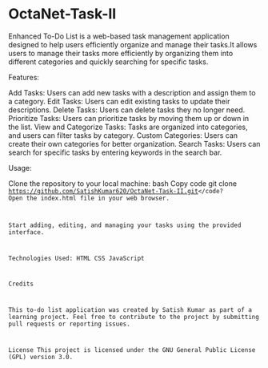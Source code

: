 # OctaNet-Task-II
Enhanced To-Do List is a web-based task management application designed to help users efficiently organize and manage their tasks.It allows users to manage their tasks more efficiently by organizing them into different categories and quickly searching for specific tasks.

Features:

Add Tasks: Users can add new tasks with a description and assign them to a category.
Edit Tasks: Users can edit existing tasks to update their descriptions.
Delete Tasks: Users can delete tasks they no longer need.
Prioritize Tasks: Users can prioritize tasks by moving them up or down in the list.
View and Categorize Tasks: Tasks are organized into categories, and users can filter tasks by category.
Custom Categories: Users can create their own categories for better organization.
Search Tasks: Users can search for specific tasks by entering keywords in the search bar.

Usage:

Clone the repository to your local machine:
bash
Copy code git clone <code>https://github.com/SatishKumar620/OctaNet-Task-II.git</code?
Open the index.html file in your web browser.

Start adding, editing, and managing your tasks using the provided interface.

Technologies Used:
HTML
CSS
JavaScript

Credits

This to-do list application was created by Satish Kumar as part of a learning project. Feel free to contribute to the project by submitting pull requests or reporting issues.

License
This project is licensed under the GNU General Public License (GPL) version 3.0.
